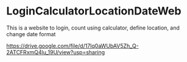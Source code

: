 # LoginCalculatorLocationDateWeb

This is a website to login, count using calculator, define location, and change date format

https://drive.google.com/file/d/17lq0aWUbAV5Zh_Q-2ATCFRxmQ4lu_19U/view?usp=sharing
